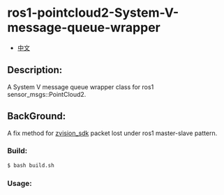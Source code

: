 # ros1-pointcloud2-System-V-message-queue-wrapper 

* [中文](README-zn.md)

## Description:
A System V message queue wrapper class for ros1 sensor_msgs::PointCloud2.


## BackGround:
A fix method for [zvision_sdk](https://github.com/ZVISION-lidar/zvision_sdk) packet lost under ros1 master-slave pattern.


### Build:
```sh
$ bash build.sh
```

### Usage:
```cpp
```
